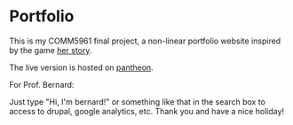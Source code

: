 # Portfolio
This is my COMM5961 final project, a non-linear portfolio website inspired by the game [her story](://www.herstorygame.com/about/).

The live version is hosted on [pantheon](://dev-comm5961-hu-portfolio.pantheonsite.io/portfolio/).

For Prof. Bernard:

Just type "Hi, I'm bernard!" or something like that in the search box to access to drupal, google analytics, etc. Thank you and have a nice holiday!